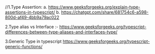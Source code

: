 //1.Type Assertion:
a. https://www.geeksforgeeks.org/explain-type-assertions-in-typescript/
b. https://chatgpt.com/share/681754c6-a598-800d-af49-4bb9a79ac022

2.Type alias vs Interface :-
https://www.geeksforgeeks.org/typescript-differences-between-type-aliases-and-interfaces-type/

3.Generic Type in typescript
https://www.geeksforgeeks.org/typescript-generic-functions/
